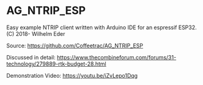 # AG_NTRIP_ESP

Easy example NTRIP client written with Arduino IDE for 
an espressif ESP32. (C) 2018- Wilhelm Eder

Source: https://github.com/Coffeetrac/AG_NTRIP_ESP 

Discussed in detail: https://www.thecombineforum.com/forums/31-technology/279889-rtk-budget-28.html﻿

Demonstration Video: https://youtu.be/iZvLepo1Dqg
